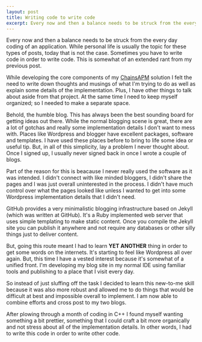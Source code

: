 ```yaml
---
layout: post
title: Writing code to write code
excerpt: Every now and then a balance needs to be struck from the every day coding of an application. While personal life is usually the topic for these types of posts, today that is not the case.
---
```


Every now and then a balance needs to be struck from the every day coding of an application. While personal life is usually the topic for these types of posts, today that is not the case. Sometimes you have to write code in order to write code. This is somewhat of an extended rant from my previous post.

While developing the core components of my [ChainsAPM](http://www.github.com/chainsapm) solution I felt the need to write down thoughts and musings of what I'm trying to do as well as explain some details of the implementation. Plus, I have other things to talk about aside from that project. At the same time I need to keep myself organized; so I needed to make a separate space.

Behold, the humble blog. This has always been the best sounding board for getting ideas out there. While the normal blogging scene is great, there are a lot of gotchas and really some implementation details I don't want to mess with. Places like Wordpress and blogger have excellent packages, software and templates. I have used these places before to bring to life some idea or useful tip. But, in all of this simplicity, lay a problem I never thought about. Once I signed up, I usually never signed back in once I wrote a couple of blogs.

Part of the reason for this is beacause I never really used the software as it was intended. I didn't connect with like minded bloggers, I didn't share the pages and I was just overall uninterested in the process. I didn't have much control over what the pages looked like unless I wanted to get into some Wordpress implementation details that I didn't need.

GitHub provides a very minimalistic blogging infrastructure based on Jekyll (which was written at GitHub). It's a Ruby implemented web server that uses simple templating to make static content. Once you compile the Jekyll site you can publish it anywhere and not require any databases or other silly things just to deliver content.

But, going this route meant I had to learn **YET ANOTHER** thing in order to get some words on the internets. It's starting to feel like Wordpress all over again. But, this time I have a vested interest because it's somewhat of a unified front. I'm developing my blog site in my normal IDE using familiar tools and publishing to a place that I visit every day.

So instead of just sluffing off the task I decided to learn this new-to-me skill because it was also more robust and allowed me to do things that would be difficult at best and impossible overall to implement. I am now able to combine efforts and cross post to my two blogs. 

After plowing through a month of coding in C++ I found myself wanting something a bit prettier, something that I could craft a bit more organically and not stress about all of the implementation details. In other words, I had to write this code in order to write other code.
